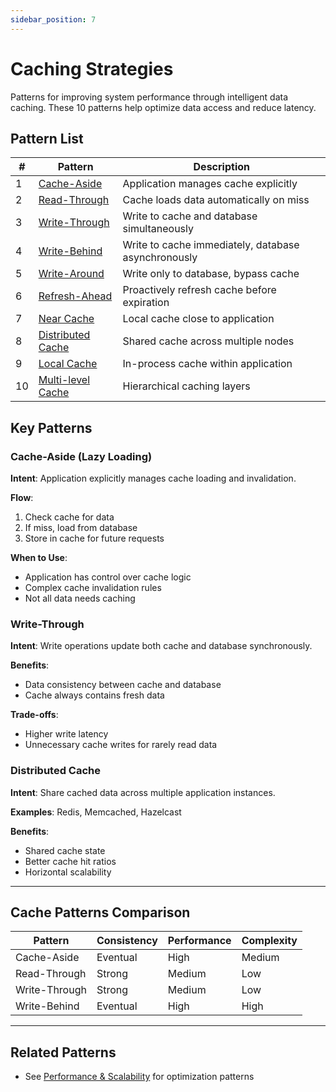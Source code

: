 ```yaml
---
sidebar_position: 7
---
```


# Caching Strategies

Patterns for improving system performance through intelligent data caching. These 10 patterns help optimize data access and reduce latency.

## Pattern List

| # | Pattern | Description |
|---|---------|-------------|
| 1 | [Cache-Aside](#cache-aside) | Application manages cache explicitly |
| 2 | [Read-Through](#read-through) | Cache loads data automatically on miss |
| 3 | [Write-Through](#write-through) | Write to cache and database simultaneously |
| 4 | [Write-Behind](#write-behind) | Write to cache immediately, database asynchronously |
| 5 | [Write-Around](#write-around) | Write only to database, bypass cache |
| 6 | [Refresh-Ahead](#refresh-ahead) | Proactively refresh cache before expiration |
| 7 | [Near Cache](#near-cache) | Local cache close to application |
| 8 | [Distributed Cache](#distributed-cache) | Shared cache across multiple nodes |
| 9 | [Local Cache](#local-cache) | In-process cache within application |
| 10 | [Multi-level Cache](#multi-level-cache) | Hierarchical caching layers |

## Key Patterns

### Cache-Aside (Lazy Loading)
**Intent**: Application explicitly manages cache loading and invalidation.

**Flow**:
1. Check cache for data
2. If miss, load from database
3. Store in cache for future requests

**When to Use**:
- Application has control over cache logic
- Complex cache invalidation rules
- Not all data needs caching

### Write-Through
**Intent**: Write operations update both cache and database synchronously.

**Benefits**:
- Data consistency between cache and database
- Cache always contains fresh data

**Trade-offs**:
- Higher write latency
- Unnecessary cache writes for rarely read data

### Distributed Cache
**Intent**: Share cached data across multiple application instances.

**Examples**: Redis, Memcached, Hazelcast

**Benefits**:
- Shared cache state
- Better cache hit ratios
- Horizontal scalability

---

## Cache Patterns Comparison

| Pattern | Consistency | Performance | Complexity |
|---------|-------------|-------------|------------|
| Cache-Aside | Eventual | High | Medium |
| Read-Through | Strong | Medium | Low |
| Write-Through | Strong | Medium | Low |
| Write-Behind | Eventual | High | High |

---

## Related Patterns
- See [Performance & Scalability](./performance-scalability.md) for optimization patterns 